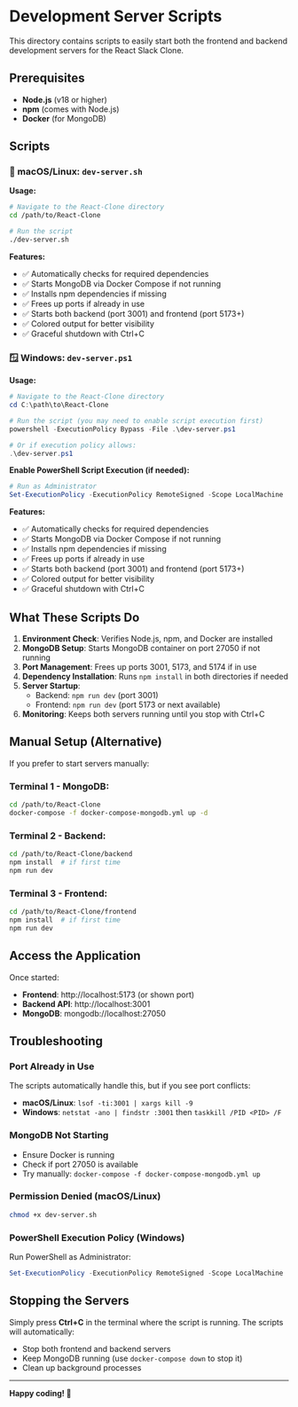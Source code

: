 # Development Server Scripts

This directory contains scripts to easily start both the frontend and backend development servers for the React Slack Clone.

## Prerequisites

- **Node.js** (v18 or higher)
- **npm** (comes with Node.js)
- **Docker** (for MongoDB)

## Scripts

### 🐧 macOS/Linux: `dev-server.sh`

**Usage:**
```bash
# Navigate to the React-Clone directory
cd /path/to/React-Clone

# Run the script
./dev-server.sh
```

**Features:**
- ✅ Automatically checks for required dependencies
- ✅ Starts MongoDB via Docker Compose if not running
- ✅ Installs npm dependencies if missing
- ✅ Frees up ports if already in use
- ✅ Starts both backend (port 3001) and frontend (port 5173+)
- ✅ Colored output for better visibility
- ✅ Graceful shutdown with Ctrl+C

### 🪟 Windows: `dev-server.ps1`

**Usage:**
```powershell
# Navigate to the React-Clone directory
cd C:\path\to\React-Clone

# Run the script (you may need to enable script execution first)
powershell -ExecutionPolicy Bypass -File .\dev-server.ps1

# Or if execution policy allows:
.\dev-server.ps1
```

**Enable PowerShell Script Execution (if needed):**
```powershell
# Run as Administrator
Set-ExecutionPolicy -ExecutionPolicy RemoteSigned -Scope LocalMachine
```

**Features:**
- ✅ Automatically checks for required dependencies
- ✅ Starts MongoDB via Docker Compose if not running
- ✅ Installs npm dependencies if missing
- ✅ Frees up ports if already in use
- ✅ Starts both backend (port 3001) and frontend (port 5173+)
- ✅ Colored output for better visibility
- ✅ Graceful shutdown with Ctrl+C

## What These Scripts Do

1. **Environment Check**: Verifies Node.js, npm, and Docker are installed
2. **MongoDB Setup**: Starts MongoDB container on port 27050 if not running
3. **Port Management**: Frees up ports 3001, 5173, and 5174 if in use
4. **Dependency Installation**: Runs `npm install` in both directories if needed
5. **Server Startup**: 
   - Backend: `npm run dev` (port 3001)
   - Frontend: `npm run dev` (port 5173 or next available)
6. **Monitoring**: Keeps both servers running until you stop with Ctrl+C

## Manual Setup (Alternative)

If you prefer to start servers manually:

### Terminal 1 - MongoDB:
```bash
cd /path/to/React-Clone
docker-compose -f docker-compose-mongodb.yml up -d
```

### Terminal 2 - Backend:
```bash
cd /path/to/React-Clone/backend
npm install  # if first time
npm run dev
```

### Terminal 3 - Frontend:
```bash
cd /path/to/React-Clone/frontend
npm install  # if first time
npm run dev
```

## Access the Application

Once started:
- **Frontend**: http://localhost:5173 (or shown port)
- **Backend API**: http://localhost:3001
- **MongoDB**: mongodb://localhost:27050

## Troubleshooting

### Port Already in Use
The scripts automatically handle this, but if you see port conflicts:
- **macOS/Linux**: `lsof -ti:3001 | xargs kill -9`
- **Windows**: `netstat -ano | findstr :3001` then `taskkill /PID <PID> /F`

### MongoDB Not Starting
- Ensure Docker is running
- Check if port 27050 is available
- Try manually: `docker-compose -f docker-compose-mongodb.yml up`

### Permission Denied (macOS/Linux)
```bash
chmod +x dev-server.sh
```

### PowerShell Execution Policy (Windows)
Run PowerShell as Administrator:
```powershell
Set-ExecutionPolicy -ExecutionPolicy RemoteSigned -Scope LocalMachine
```

## Stopping the Servers

Simply press **Ctrl+C** in the terminal where the script is running. The scripts will automatically:
- Stop both frontend and backend servers
- Keep MongoDB running (use `docker-compose down` to stop it)
- Clean up background processes

---

**Happy coding! 🚀**
